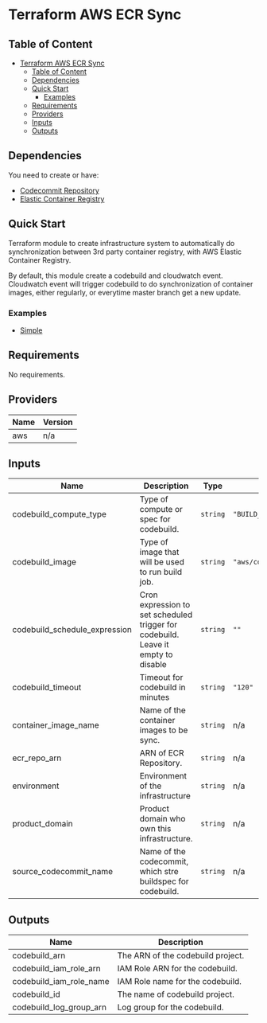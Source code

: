 # Terraform AWS ECR Sync

## Table of Content

- [Terraform AWS ECR Sync](#terraform-aws-ecr-sync)
  - [Table of Content](#table-of-content)
  - [Dependencies](#dependencies)
  - [Quick Start](#quick-start)
    - [Examples](#examples)
  - [Requirements](#requirements)
  - [Providers](#providers)
  - [Inputs](#inputs)
  - [Outputs](#outputs)

## Dependencies
You need to create or have:
- [Codecommit Repository](https://registry.terraform.io/providers/hashicorp/aws/latest/docs/resources/codecommit_repository)
- [Elastic Container Registry](https://registry.terraform.io/providers/hashicorp/aws/latest/docs/resources/ecr_repository)


## Quick Start
Terraform module to create infrastructure system to automatically do synchronization between 3rd party container registry, with AWS Elastic Container Registry.

By default, this module create a codebuild and cloudwatch event. Cloudwatch event will trigger codebuild to do synchronization of container images, either regularly, or everytime master branch get a new update.

### Examples
- [Simple](examples/)

<!-- BEGINNING OF PRE-COMMIT-TERRAFORM DOCS HOOK -->
## Requirements

No requirements.

## Providers

| Name | Version |
|------|---------|
| aws | n/a |

## Inputs

| Name | Description | Type | Default | Required |
|------|-------------|------|---------|:--------:|
| codebuild\_compute\_type | Type of compute or spec for codebuild. | `string` | `"BUILD_GENERAL1_SMALL"` | no |
| codebuild\_image | Type of image that will be used to run build job. | `string` | `"aws/codebuild/standard:4.0"` | no |
| codebuild\_schedule\_expression | Cron expression to set scheduled trigger for codebuild. Leave it empty to disable | `string` | `""` | no |
| codebuild\_timeout | Timeout for codebuild in minutes | `string` | `"120"` | no |
| container\_image\_name | Name of the container images to be sync. | `string` | n/a | yes |
| ecr\_repo\_arn | ARN of ECR Repository. | `string` | n/a | yes |
| environment | Environment of the infrastructure | `string` | n/a | yes |
| product\_domain | Product domain who own this infrastructure. | `string` | n/a | yes |
| source\_codecommit\_name | Name of the codecommit, which stre buildspec for codebuild. | `string` | n/a | yes |

## Outputs

| Name | Description |
|------|-------------|
| codebuild\_arn | The ARN of the codebuild project. |
| codebuild\_iam\_role\_arn | IAM Role ARN for the codebuild. |
| codebuild\_iam\_role\_name | IAM Role name for the codebuild. |
| codebuild\_id | The name of codebuild project. |
| codebuild\_log\_group\_arn | Log group for the codebuild. |

<!-- END OF PRE-COMMIT-TERRAFORM DOCS HOOK -->
